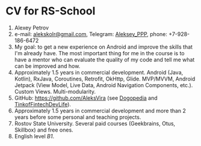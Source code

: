 # CV for RS-School

1. Alexey Petrov
1. e-mail: alekskolr@gmail.com, Telegram: [Aleksey_PPP](https://t.me/Aleksey_PPP), phone: +7-928-186-6472
1. My goal: to get a new experience on Android and improve the skills that I'm already have. The most important thing for me in the course is to have a mentor who can evaluate the quality of my code and tell me what can be improved and how. 
1. Approximately 1.5 years in commercial development. Android (Java, Kotlin), RxJava, Coroutines, Retrofit, OkHttp, Glide. MVP/MVVM, Android Jetpack (View Model, Live Data, Android Navigation Components, etc.). Custom Views. Multi-modularity.
1. GitHub: https://github.com/AleksVira (see [Dogopedia](https://github.com/AleksVira/Dogopedia) and [TinkofFintechDevLife](https://github.com/AleksVira/TinkofFintechDevLife)).
1. Approximately 1.5 years in commercial development and more than 2 years before some personal and teaching projects.
1. Rostov State University. Several paid courses (Geekbrains, Otus, Skillbox) and free ones.
1. English level _B1_.
